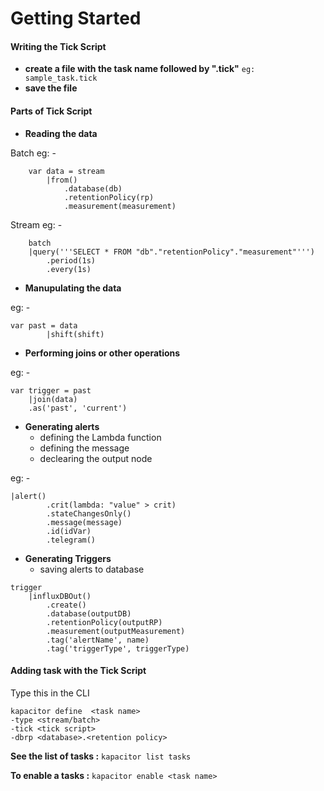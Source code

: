 # Getting Started

#### Writing the Tick Script

* **create a file with the task name followed by ".tick"**
`eg: sample_task.tick `
* **save the file**

#### Parts of Tick Script
* **Reading the data**

Batch eg: -
```
	var data = stream
    	|from()
        	.database(db)
        	.retentionPolicy(rp)
        	.measurement(measurement)
```
Stream eg: -
```
	batch
  	|query('''SELECT * FROM "db"."retentionPolicy"."measurement"''')
    	.period(1s)
    	.every(1s)
```
* **Manupulating the data** 

eg: -
```
var past = data
    	|shift(shift)
```
* **Performing joins or other operations**

eg: -

```
var trigger = past
	|join(data)
	.as('past', 'current')
```
* **Generating alerts**
	* defining the Lambda function
	* defining the message
	* declearing the output node
	
eg: -
```
|alert()
        .crit(lambda: "value" > crit)
        .stateChangesOnly()
        .message(message)
        .id(idVar)
        .telegram()
```
* **Generating Triggers**
	* saving alerts to database
```
trigger
    |influxDBOut()
        .create()
        .database(outputDB)
        .retentionPolicy(outputRP)
        .measurement(outputMeasurement)
        .tag('alertName', name)
        .tag('triggerType', triggerType)
```
#### Adding task with the Tick Script
Type this in the CLI
```
kapacitor define  <task name> 
-type <stream/batch> 
-tick <tick script> 
-dbrp <database>.<retention policy>
```
**See the list of tasks :** `kapacitor list tasks`

**To enable a tasks :** `kapacitor enable <task name>`
 
